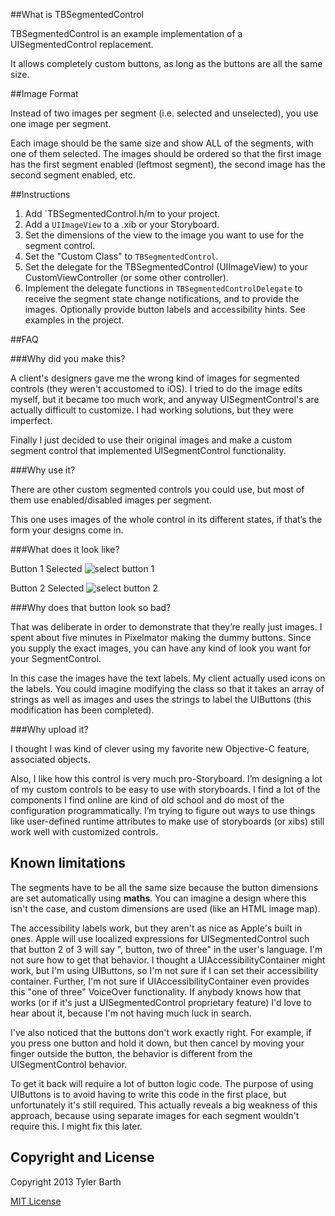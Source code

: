 ##What is TBSegmentedControl

TBSegmentedControl is an example implementation of a UISegmentedControl replacement. 

It allows completely custom buttons, as long as the buttons are all the same size.

##Image Format

Instead of two images per segment (i.e. selected and unselected), you use one image per segment.

Each image should be the same size and show ALL of the segments, with one of them selected. The images should be ordered so that the first image has the first segment enabled (leftmost segment), the second image has the second segment enabled, etc.

##Instructions

1. Add `TBSegmentedControl.h/m to your project. 
1. Add a `UIImageView` to a .xib or your Storyboard. 
2. Set the dimensions of the view to the image you want to use for the segment control.
3. Set the "Custom Class" to `TBSegmentedControl`.
4. Set the delegate for the TBSegmentedControl (UIImageView) to your CustomViewController (or some other controller).  
5. Implement the delegate functions in `TBSegmentedControlDelegate` to receive the segment state change notifications, and to provide the images. Optionally provide button labels and accessibility hints. See examples in the project. 

##FAQ

###Why did you make this?

A client's designers gave me the wrong kind of images for segmented controls (they weren't accustomed to iOS). I tried to do the image edits myself, but it became too much work, and anyway UISegmentControl's are actually difficult to customize. I had working solutions, but they were imperfect. 

Finally I just decided to use their original images and make a custom segment control that  implemented UISegmentControl functionality.

###Why use it?

There are other custom segmented controls you could use, but most of them use enabled/disabled images per segment. 

This one uses images of the whole control in its different states, if that’s the form your designs come in.

###What does it look like?

Button 1 Selected
![select button 1](https://raw.github.com/divergio/TBSegmentedController/master/segment_screenshot1.png)

Button 2 Selected
![select button 2](https://raw.github.com/divergio/TBSegmentedController/master/segment_screenshot2.png)

###Why does that button look so bad?

That was deliberate in order to demonstrate that they’re really just images.  I spent about five minutes in Pixelmator making the dummy buttons. Since you supply the exact images, you can have any kind of look you want for your SegmentControl.

In this case the images have the text labels. My client actually used icons on the labels. You could imagine modifying the class so that it takes an array of strings as well as images and uses the strings to label the UIButtons (this modification has been completed).

###Why upload it?

I thought I was kind of clever using my favorite new Objective-C feature, associated objects. 

Also, I like how this control is very much pro-Storyboard. I’m designing a lot of my custom controls to be easy to use with storyboards. I find a lot of the components I find online are kind of old school and do most of the configuration programmatically. I’m trying to figure out ways to use things like user-defined runtime attributes to make use of storyboards (or xibs) still work well with customized controls. 

## Known limitations

The segments have to be all the same size because the button dimensions are set automatically using **maths**. You can imagine a design where this isn't the case, and custom dimensions are used (like an HTML image map). 

The accessibility labels work, but they aren't as nice as Apple's built in ones. Apple will use localized expressions for UISegmentedControl such that button 2 of 3 will say "<name of button>, button, two of three" in the user's language. I'm not sure how to get that behavior. I thought a UIAccessibilityContainer might work, but I'm using UIButtons, so I'm not sure if I can set their accessibility container. Further, I'm not sure if UIAccessibilityContainer even provides this "one of three" VoiceOver functionality. If anybody knows how that works (or if it's just a UISegmentedControl proprietary feature) I'd love to hear about it, because I'm not having much luck in search.

I've also noticed that the buttons don't work exactly right. For example, if you press one button and hold it down, but then cancel by moving your finger outside the button, the behavior is different from the UISegmentControl behavior.

To get it back will require a lot of button logic code. The purpose of using UIButtons is to avoid having to write this code in the first place, but unfortunately it's still required. This actually reveals a big weakness of this approach, because using separate images for each segment wouldn't require this. I might fix this later. 

## Copyright and License

Copyright 2013 Tyler Barth

[MIT License](http://opensource.org/licenses/MIT "license")